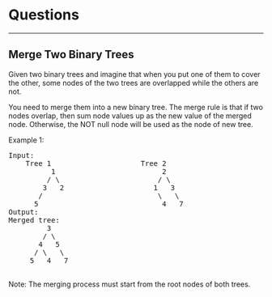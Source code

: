 # Questions
--------------------------
## Merge Two Binary Trees
Given two binary trees and imagine that when you put one of them to cover the other, some nodes of the two trees are overlapped while the others are not. <br>

You need to merge them into a new binary tree. The merge rule is that if two nodes overlap, then sum node values up as the new value of the merged node. Otherwise, the NOT null node will be used as the node of new tree. <br>

Example 1: <br>
<pre>
Input: 
	Tree 1                     Tree 2                  
          1                         2                             
         / \                       / \                            
        3   2                     1   3                        
       /                           \   \                      
      5                             4   7                  
Output: 
Merged tree:
	     3
	    / \
	   4   5
	  / \   \ 
	 5   4   7
 </pre>

Note: The merging process must start from the root nodes of both trees. <br>
